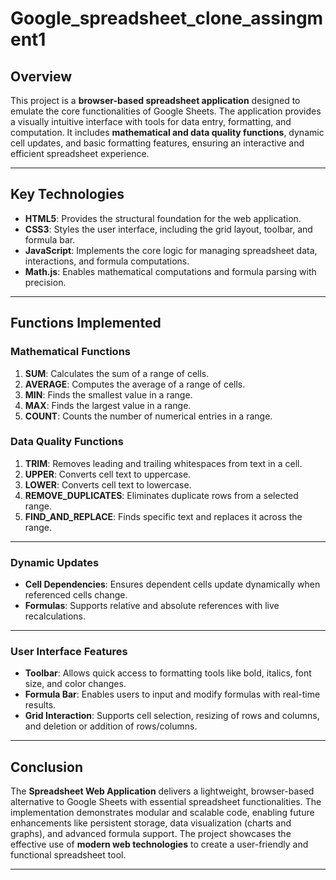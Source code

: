 # Google_spreadsheet_clone_assingment1


## **Overview**
This project is a **browser-based spreadsheet application** designed to emulate the core functionalities of Google Sheets. The application provides a visually intuitive interface with tools for data entry, formatting, and computation. It includes **mathematical and data quality functions**, dynamic cell updates, and basic formatting features, ensuring an interactive and efficient spreadsheet experience.

---

## **Key Technologies**
- **HTML5**: Provides the structural foundation for the web application.
- **CSS3**: Styles the user interface, including the grid layout, toolbar, and formula bar.
- **JavaScript**: Implements the core logic for managing spreadsheet data, interactions, and formula computations.
- **Math.js**: Enables mathematical computations and formula parsing with precision.

---

## **Functions Implemented**

### **Mathematical Functions**
1. **SUM**: Calculates the sum of a range of cells.
2. **AVERAGE**: Computes the average of a range of cells.
3. **MIN**: Finds the smallest value in a range.
4. **MAX**: Finds the largest value in a range.
5. **COUNT**: Counts the number of numerical entries in a range.

### **Data Quality Functions**
1. **TRIM**: Removes leading and trailing whitespaces from text in a cell.
2. **UPPER**: Converts cell text to uppercase.
3. **LOWER**: Converts cell text to lowercase.
4. **REMOVE_DUPLICATES**: Eliminates duplicate rows from a selected range.
5. **FIND_AND_REPLACE**: Finds specific text and replaces it across the range.

---

### **Dynamic Updates**
- **Cell Dependencies**: Ensures dependent cells update dynamically when referenced cells change.
- **Formulas**: Supports relative and absolute references with live recalculations.

---

### **User Interface Features**
- **Toolbar**: Allows quick access to formatting tools like bold, italics, font size, and color changes.
- **Formula Bar**: Enables users to input and modify formulas with real-time results.
- **Grid Interaction**: Supports cell selection, resizing of rows and columns, and deletion or addition of rows/columns.

---

## **Conclusion**
The **Spreadsheet Web Application** delivers a lightweight, browser-based alternative to Google Sheets with essential spreadsheet functionalities. The implementation demonstrates modular and scalable code, enabling future enhancements like persistent storage, data visualization (charts and graphs), and advanced formula support. The project showcases the effective use of **modern web technologies** to create a user-friendly and functional spreadsheet tool.

---

